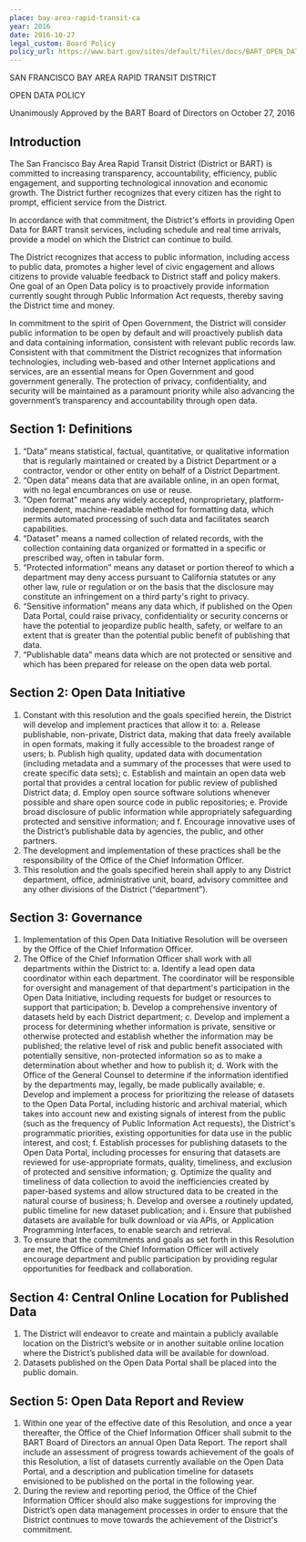 ```yaml
---
place: bay-area-rapid-transit-ca
year: 2016
date: 2016-10-27
legal_custom: Board Policy
policy_url: https://www.bart.gov/sites/default/files/docs/BART_OPEN_DATA_POLICY_FINAL.pdf
---
```


SAN FRANCISCO BAY AREA RAPID TRANSIT DISTRICT

OPEN DATA POLICY

Unanimously Approved by the BART Board of Directors on October 27, 2016

## Introduction

The San Francisco Bay Area Rapid Transit District (District or BART) is committed to increasing transparency, accountability, efficiency, public engagement, and supporting technological innovation and economic growth. The District further recognizes that every citizen has the right to prompt, efficient service from the District.

In accordance with that commitment, the District's efforts in providing Open Data for BART transit services, including schedule and real time arrivals, provide a model on which the District can continue to build.

The District recognizes that access to public information, including access to public data, promotes a higher level of civic engagement and allows citizens to provide valuable feedback to District staff and policy makers. One goal of an Open Data policy is to proactively provide information currently sought through Public Information Act requests, thereby saving the District time and money.

In commitment to the spirit of Open Government, the District will consider public information to be open by default and will proactively publish data and data containing information, consistent with relevant public records law. Consistent with that commitment the District recognizes that information technologies, including web-based and other Internet applications and services, are an essential means for Open Government and good government generally. The protection of privacy, confidentiality, and security will be maintained as a paramount priority while also advancing the government’s transparency and accountability through open data.

## Section 1: Definitions

1. “Data” means statistical, factual, quantitative, or qualitative information that is regularly maintained or created by a District Department or a contractor, vendor or other entity on behalf of a District Department.
2. “Open data” means data that are available online, in an open format, with no legal encumbrances on use or reuse.
3. “Open format” means any widely accepted, nonproprietary, platform-independent, machine-readable method for formatting data, which permits automated processing of such data and facilitates search capabilities.
4. “Dataset” means a named collection of related records, with the collection containing data organized or formatted in a specific or prescribed way, often in tabular form.
5. “Protected information” means any dataset or portion thereof to which a department may deny access pursuant to California statutes or any other law, rule or regulation or on the basis that the disclosure may constitute an infringement on a third party's right to privacy.
6. “Sensitive information” means any data which, if published on the Open Data Portal, could raise privacy, confidentiality or security concerns or have the potential to jeopardize public health, safety, or welfare to an extent that is greater than the potential public benefit of publishing that data.
7. “Publishable data” means data which are not protected or sensitive and which has been prepared for release on the open data web portal.

## Section 2: Open Data Initiative

1. Constant with this resolution and the goals specified herein, the District will develop and implement practices that allow it to:
a. Release publishable, non-private, District data, making that data freely available in open formats, making it fully accessible to the broadest range of users;
b. Publish high quality, updated data with documentation (including metadata and a summary of the processes that were used to create specific data sets);
c. Establish and maintain an open data web portal that provides a central location for public review of published District data;
d. Employ open source software solutions whenever possible and share open source code in public repositories;
e. Provide broad disclosure of public information while appropriately safeguarding protected and sensitive information; and
f. Encourage innovative uses of the District’s publishable data by agencies, the public, and other partners.
2. The development and implementation of these practices shall be the responsibility of the Office of the Chief Information Officer.
3. This resolution and the goals specified herein shall apply to any District department, office, administrative unit, board, advisory committee and any other divisions of the District (“department”).

## Section 3: Governance

1. Implementation of this Open Data Initiative Resolution will be overseen by the Office of the Chief Information Officer.
2. The Office of the Chief Information Officer shall work with all departments within the District to:
a. Identify a lead open data coordinator within each department. The coordinator will be responsible for oversight and management of that department's participation in the Open Data Initiative, including requests for budget or resources to support that participation;
b. Develop a comprehensive inventory of datasets held by each District department;
c. Develop and implement a process for determining whether information is private, sensitive or otherwise protected and establish whether the information may be published; the relative level of risk and public benefit associated with potentially sensitive, non-protected information so as to make a determination about whether and how to publish it;
d. Work with the Office of the General Counsel to determine if the information identified by the departments may, legally, be made publically available;
e. Develop and implement a process for prioritizing the release of datasets to the Open Data Portal, including historic and archival material, which takes into account new and existing signals of interest from the public (such as the frequency of Public Information Act requests), the District's programmatic priorities, existing opportunities for data use in the public interest, and cost;
f. Establish processes for publishing datasets to the Open Data Portal, including processes for ensuring that datasets are reviewed for use-appropriate formats, quality, timeliness, and exclusion of protected and sensitive information;
g. Optimize the quality and timeliness of data collection to avoid the inefficiencies created by paper-based systems and allow structured data to be created in the natural course of business;
h. Develop and oversee a routinely updated, public timeline for new dataset publication; and
i. Ensure that published datasets are available for bulk download or via APIs, or Application Programming Interfaces, to enable search and retrieval.
3. To ensure that the commitments and goals as set forth in this Resolution are met, the Office of the Chief Information Officer will actively encourage department and public participation by providing regular opportunities for feedback and collaboration.

## Section 4: Central Online Location for Published Data

1. The District will endeavor to create and maintain a publicly available location on the District’s website or in another suitable online location where the District’s published data will be available for download.
2. Datasets published on the Open Data Portal shall be placed into the public domain.

## Section 5: Open Data Report and Review

1. Within one year of the effective date of this Resolution, and once a year thereafter, the Office of the Chief Information Officer shall submit to the BART Board of Directors an annual Open Data Report. The report shall include an assessment of progress towards achievement of the goals of this Resolution, a list of datasets currently available on the Open Data Portal, and a description and publication timeline for datasets envisioned to be published on the portal in the following year.
2. During the review and reporting period, the Office of the Chief Information Officer should also make suggestions for improving the District’s open data management processes in order to ensure that the District continues to move towards the achievement of the District's commitment.

